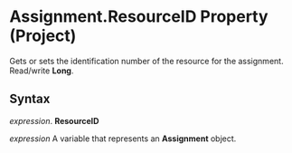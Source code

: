 
# Assignment.ResourceID Property (Project)

Gets or sets the identification number of the resource for the assignment. Read/write  **Long**.


## Syntax

 _expression_. **ResourceID**

 _expression_ A variable that represents an **Assignment** object.

